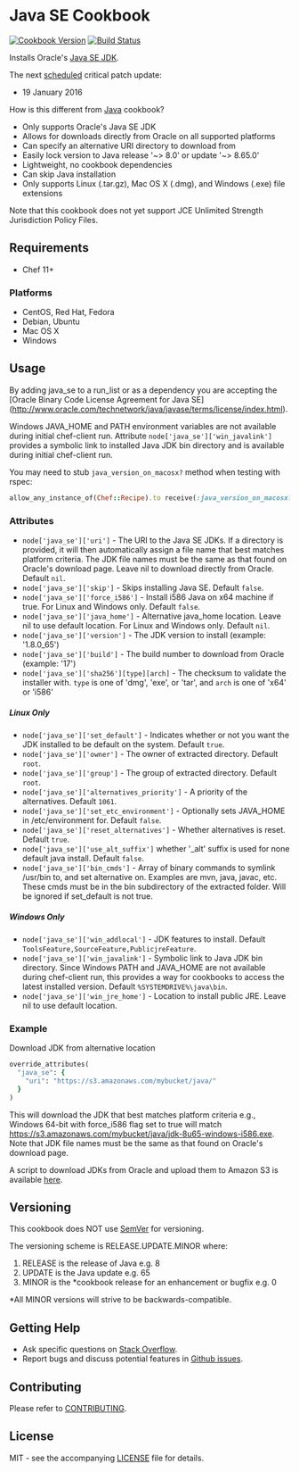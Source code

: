 # Java SE Cookbook

[![Cookbook Version](http://img.shields.io/cookbook/v/java_se.svg?style=flat-square)][cookbook]
[![Build Status](http://img.shields.io/travis/dhoer/chef-java_se.svg?style=flat-square)][travis]

[cookbook]: https://supermarket.chef.io/cookbooks/java_se
[travis]: https://travis-ci.org/dhoer/chef-java_se

Installs Oracle's [Java SE JDK](http://www.oracle.com/technetwork/java/javase/downloads/jdk8-downloads-2133151.html).

The next [scheduled](http://www.oracle.com/technetwork/topics/security/alerts-086861.html) critical patch update:

- 19 January 2016

How is this different from [Java](https://github.com/agileorbit-cookbooks/java) cookbook?

- Only supports Oracle's Java SE JDK
- Allows for downloads directly from Oracle on all supported platforms
- Can specify an alternative URI directory to download from
- Easily lock version to Java release '~> 8.0' or update '~> 8.65.0'
- Lightweight, no cookbook dependencies
- Can skip Java installation
- Only supports Linux (.tar.gz), Mac OS X (.dmg), and Windows (.exe) file extensions

Note that this cookbook does not yet support JCE Unlimited Strength Jurisdiction Policy Files.

## Requirements

- Chef 11+

### Platforms

- CentOS, Red Hat, Fedora
- Debian, Ubuntu
- Mac OS X
- Windows

## Usage

By adding java_se to a run_list or as a dependency you are accepting the
[Oracle Binary Code License Agreement for Java SE]
(http://www.oracle.com/technetwork/java/javase/terms/license/index.html).

Windows JAVA_HOME and PATH environment variables are not available during initial chef-client run. Attribute
`node['java_se']['win_javalink']` provides a symbolic link to installed Java JDK bin directory and is available
during initial chef-client run.

You may need to stub `java_version_on_macosx?` method when testing with rspec:

```ruby
allow_any_instance_of(Chef::Recipe).to receive(:java_version_on_macosx?).and_return(false)
```

### Attributes

- `node['java_se']['uri']` - The URI to the Java SE JDKs. If a directory is provided, it will then automatically
assign a file name that best matches platform criteria.  The JDK file names must be the same as that found on
Oracle's download page. Leave nil to download directly from Oracle. Default `nil`.
- `node['java_se']['skip']` - Skips installing Java SE. Default `false`.
- `node['java_se']['force_i586']` - Install i586 Java on x64 machine if true. For Linux and Windows
only. Default `false`.
- `node['java_se']['java_home']` - Alternative java_home location. Leave nil to use default location. For Linux
and Windows only. Default `nil`.
- `node['java_se']['version']` - The JDK version to install (example: '1.8.0_65')
- `node['java_se']['build']` - The build number to download from Oracle (example: '17')
- `node['java_se']['sha256'][type][arch]` - The checksum to validate the installer with. `type` is one of 'dmg', 
'exe', or 'tar', and `arch` is one of 'x64' or 'i586'

##### Linux Only
- `node['java_se']['set_default']` - Indicates whether or not you want the JDK installed to be default on the
system. Default `true`.                
- `node['java_se']['owner']` - The owner of extracted directory. Default `root`.
- `node['java_se']['group']` - The group of extracted directory. Default `root`.
- `node['java_se']['alternatives_priority']` - A priority of the alternatives. Default `1061`.
- `node['java_se']['set_etc_environment']` - Optionally sets JAVA_HOME in /etc/environment for. Default `false`.
- `node['java_se']['reset_alternatives']` - Whether alternatives is reset. Default `true`.  
- `node['java_se']['use_alt_suffix']` whether '_alt' suffix is used for none default java install. Default `false`.
- `node['java_se']['bin_cmds']` -  Array of binary commands to symlink /usr/bin to, and set alternative on.  Examples
are mvn, java, javac, etc. These cmds must be in the bin subdirectory of the extracted folder. Will be ignored if
set_default is not true.

##### Windows Only
- `node['java_se']['win_addlocal']` - JDK features to install. Default `ToolsFeature,SourceFeature,PublicjreFeature`.
- `node['java_se']['win_javalink']` - Symbolic link to Java JDK bin directory. Since Windows PATH and JAVA_HOME
are not available during chef-client run, this provides a way for cookbooks to access the latest installed
version. Default `%SYSTEMDRIVE%\java\bin`.
- `node['java_se']['win_jre_home']` - Location to install public JRE. Leave nil to use default location.

### Example

Download JDK from alternative location

```ruby
override_attributes(
  "java_se": {
    "uri": "https://s3.amazonaws.com/mybucket/java/"
  }
)
```

This will download the JDK that best matches platform criteria e.g., Windows 64-bit with force_i586 flag set to true
will match https://s3.amazonaws.com/mybucket/java/jdk-8u65-windows-i586.exe. Note that JDK file names must be the
same as that found on Oracle's download page.

A script to download JDKs from Oracle and upload them to Amazon S3 is
available [here](https://github.com/dhoer/chef-java_se/wiki/Populate-S3-with-JDKs).

## Versioning

This cookbook does NOT use [SemVer](http://semver.org) for versioning.  

The versioning scheme is RELEASE.UPDATE.MINOR where:

1. RELEASE is the release of Java e.g. 8
2. UPDATE is the Java update e.g. 65
3. MINOR is the *cookbook release for an enhancement or bugfix e.g. 0

*All MINOR versions will strive to be backwards-compatible.

## Getting Help

- Ask specific questions on [Stack Overflow](http://stackoverflow.com/questions/tagged/chef-java_se).
- Report bugs and discuss potential features in
[Github issues](https://github.com/dhoer/chef-java_se/issues).

## Contributing

Please refer to [CONTRIBUTING](https://github.com/dhoer/chef-java_se/blob/master/CONTRIBUTING.md).

## License

MIT - see the accompanying [LICENSE](https://github.com/dhoer/chef-java_se/blob/master/LICENSE.md) file
for details.
